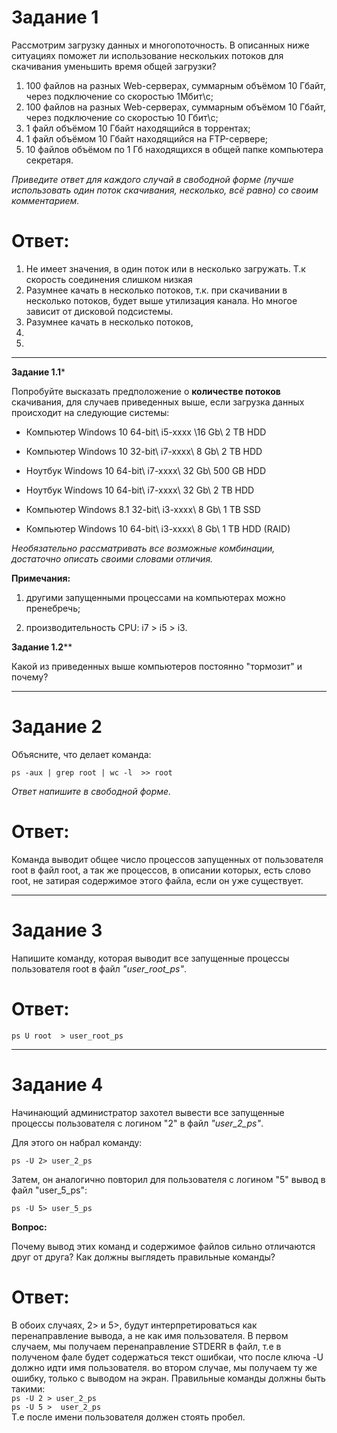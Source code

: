 # Задание 1

Рассмотрим загрузку данных и многопоточность. В описанных ниже ситуациях поможет ли использование нескольких потоков для скачивания уменьшить время общей загрузки?  
1. 100 файлов на разных Web-серверах, суммарным объёмом 10 Гбайт, через подключение со скоростью 1Мбит\с;
2. 100 файлов на разных Web-серверах, суммарным объёмом 10 Гбайт, через подключение со скоростью 10 Гбит\с;
3. 1 файл объёмом 10 Гбайт находящийся в торрентах;
4. 1 файл объёмом 10 Гбайт находящийся на FTP-сервере;
5. 10 файлов объёмом по 1 Гб находящихся в общей папке компьютера секретаря.

*Приведите ответ для каждого случай в свободной форме (лучше использовать один поток скачивания, несколько, всё равно) со своим комментарием.*

# Ответ:
1. Не имеет значения, в один поток или в несколько  загружать. Т.к скорость соединения слишком низкая  
2. Разумнее качать в несколько потоков, т.к. при скачивании в несколько потоков, будет выше утилизация канала. Но многое зависит от дисковой подсистемы.  
3. Разумнее качать в несколько потоков,  
4.  
5.   

---

**Задание 1.1***

Попробуйте высказать предположение о **количестве потоков** скачивания, для случаев приведенных выше, если загрузка данных происходит на следующие системы:

- Компьютер Windows 10 64-bit\ i5-xxxx \16 Gb\ 2 TB HDD
- Компьютер Windows 10 32-bit\ i7-xxxx\ 8 Gb\ 2 TB HDD
- Ноутбук Windows 10 64-bit\ i7-xxxx\ 32 Gb\ 500 GB HDD
- Ноутбук Windows 10 64-bit\ i7-xxxx\ 32 Gb\ 2 TB HDD

- Компьютер Windows 8.1 32-bit\ i3-xxxx\ 8 Gb\ 1 TB SSD

- Компьютер Windows 10 64-bit\ i3-xxxx\ 8 Gb\ 1 TB HDD (RAID)

*Необязательно рассматривать все возможные комбинации, достаточно описать своими словами отличия.*

**Примечания:**

1) другими запущенными процессами на компьютерах можно пренебречь;

2) производительность CPU: i7 > i5 > i3.


**Задание 1.2****

Какой из приведенных выше компьютеров постоянно "тормозит" и почему?

---

# Задание 2

Объясните, что делает команда:

`ps -aux | grep root | wc -l  >> root`

*Ответ напишите в свободной форме.*

# Ответ:
Команда выводит общее число процессов запущенных от пользователя root в файл root, а так же процессов, в описании которых, есть слово root, не затирая содержимое этого файла, если он уже существует.

---

# Задание 3

Напишите команду, которая выводит все запущенные процессы пользователя root в файл *"user_root_ps"*.

# Ответ:
```ps U root  > user_root_ps```

---

# Задание 4

Начинающий администратор захотел вывести все запущенные процессы пользователя с логином "2" в файл *"user_2_ps"*.

Для этого он набрал команду:

`ps -U 2> user_2_ps`

Затем, он аналогично повторил для пользователя с логином "5" вывод в файл "user_5_ps":

`ps -U 5> user_5_ps`

**Вопрос:** 

Почему вывод этих команд и содержимое файлов сильно отличаются друг от друга?  Как должны выглядеть правильные команды?

# Ответ:
В обоих случаях, 2> и 5>, будут интерпретироваться как перенаправление вывода, а не как имя пользователя. В первом случаем, мы получаем перенаправление STDERR в файл, т.е в полученом фале будет содержаться текст ошибкаи, что после ключа -U должно идти имя пользователя. во втором случае, мы получаем ту же ошибку, только с выводом на экран.
Правильные команды должны быть такими:  
```ps -U 2 > user_2_ps```  
```ps -U 5 >  user_2_ps```  
Т.е после имени пользователя должен стоять пробел.
